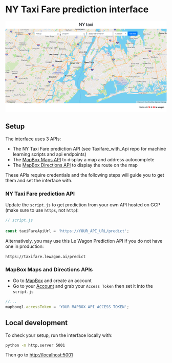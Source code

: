 # NY Taxi Fare prediction interface

![](images/snapshot.png)

## Setup

The interface uses 3 APIs:

- The NY Taxi Fare prediction API (see Taxifare_with_Api repo for machine learning scripts and api endpoints)
- The [MapBox Maps API](https://docs.mapbox.com/mapbox-gl-js/api/) to display a map and address autocomplete
- The [MapBox Directions API](https://docs.mapbox.com/api/navigation/) to display the route on the map

These APIs require credentials and the following steps will guide you to get them and set the interface with.

### NY Taxi Fare prediction API

Update the `script.js` to get prediction from your own API hosted on GCP (make sure to use `https`, not `http`):

```js
// script.js

const taxiFareApiUrl = 'https://YOUR_API_URL/predict';
```

Alternatively, you may use this Le Wagon Prediction API if you do not have one in production:

`https://taxifare.lewagon.ai/predict`

### MapBox Maps and Directions APIs 

- Go to [MapBox](https://www.mapbox.com/) and create an account
- Go to your [Account](https://account.mapbox.com/) and grab your `Access Token` then set it into the `script.js`

```js
//...
mapboxgl.accessToken = 'YOUR_MAPBOX_API_ACCESS_TOKEN';
````

## Local development

To check your setup, run the interface locally with:
```bash
python -m http.server 5001
```

Then go to [http://localhost:5001](http://localhost:5001)
